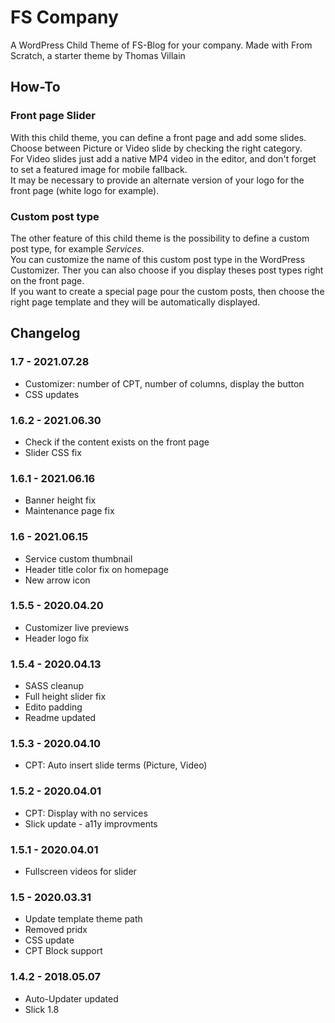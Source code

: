 # FS Company

A WordPress Child Theme of FS-Blog for your company. Made with From Scratch, a starter theme by Thomas Villain

## How-To

### Front page Slider

With this child theme, you can define a front page and add some slides. \
Choose between Picture or Video slide by checking the right category.\
For Video slides just add a native MP4 video in the editor, and don't forget to set a featured image for mobile fallback.\
It may be necessary to provide an alternate version of your logo for the front page (white logo for example).

### Custom post type

The other feature of this child theme is the possibility to define a custom post type, for example _Services_.\
You can customize the name of this custom post type in the WordPress Customizer. Ther you can also choose if you display theses post types right on the front page.\
If you want to create a special page pour the custom posts, then choose the right page template and they will be automatically displayed.

## Changelog

### 1.7 - 2021.07.28
* Customizer: number of CPT, number of columns, display the button
* CSS updates

### 1.6.2 - 2021.06.30
* Check if the content exists on the front page
* Slider CSS fix

### 1.6.1 - 2021.06.16
* Banner height fix
* Maintenance page fix

### 1.6 - 2021.06.15
* Service custom thumbnail
* Header title color fix on homepage
* New arrow icon

### 1.5.5 - 2020.04.20
* Customizer live previews
* Header logo fix

### 1.5.4 - 2020.04.13
* SASS cleanup
* Full height slider fix
* Edito padding
* Readme updated

### 1.5.3 - 2020.04.10
* CPT: Auto insert slide terms (Picture, Video)

### 1.5.2 - 2020.04.01
* CPT: Display with no services
* Slick update - a11y improvments

### 1.5.1 - 2020.04.01
* Fullscreen videos for slider

### 1.5 - 2020.03.31
* Update template theme path
* Removed pridx
* CSS update
* CPT Block support

### 1.4.2 - 2018.05.07
* Auto-Updater updated
* Slick 1.8
